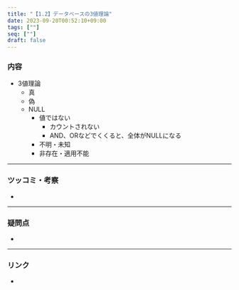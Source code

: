 ```yaml
---
title: "【1.2】データベースの3値理論"
date: 2023-09-20T00:52:10+09:00
tags: [""]
seq: [""]
draft: false
---
```


### 内容
- 3値理論
  - 真
  - 偽
  - NULL
    - 値ではない
      - カウントされない
      - AND、ORなどでくくると、全体がNULLになる
    - 不明・未知
    - 非存在・適用不能

---
### ツッコミ・考察
- 

---
### 疑問点
- 


---
### リンク
- 